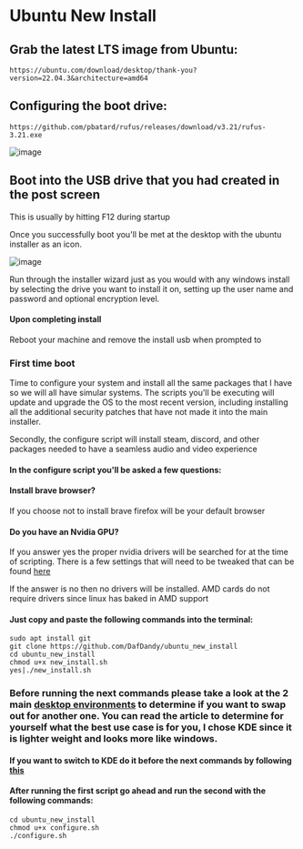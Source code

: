 # Ubuntu New Install
## Grab the latest LTS image from Ubuntu:
	https://ubuntu.com/download/desktop/thank-you?version=22.04.3&architecture=amd64


## Configuring the boot drive:
	https://github.com/pbatard/rufus/releases/download/v3.21/rufus-3.21.exe
	
![image](https://github.com/DafDandy/ubuntu_new_install/assets/102477185/c1283ff2-7726-47eb-a9d1-4e24ff2aebec)


## Boot into the USB drive that you had created in the post screen

This is usually by hitting F12 during startup

Once you successfully boot you'll be met at the desktop with the ubuntu installer as an icon. 

![image](https://github.com/DafDandy/ubuntu_new_install/assets/102477185/6fd23204-3c50-4aa5-b2fa-62571d89c924)

Run through the installer wizard just as you would with any windows install by selecting the drive you want to install it on, setting up the user name and password and optional encryption level.

#### Upon completing install

Reboot your machine and remove the install usb when prompted to



### First time boot

Time to configure your system and install all the same packages that I have so we will all have simular systems. The scripts you'll be executing will update and upgrade the OS to the most recent version, including installing all the additional security patches that have not made it into the main installer.

Secondly, the configure script will install steam, discord, and other packages needed to have a seamless audio and video experience

#### In the configure script you'll be asked a few questions:

#### Install brave browser?

If you choose not to install brave firefox will be your default browser

#### Do you have an Nvidia GPU?

If you answer yes the proper nvidia drivers will be searched for at the time of scripting. There is a few settings that will need to be tweaked that can be found [here](https://github.com/DafDandy/ubuntu_new_install/blob/main/System%20Configuration%20Documentation/Nvidia%20Drivers.md)

If the answer is no then no drivers will be installed. AMD cards do not require drivers since linux has baked in AMD support

#### Just copy and paste the following commands into the terminal:


	sudo apt install git
	git clone https://github.com/DafDandy/ubuntu_new_install
	cd ubuntu_new_install
	chmod u+x new_install.sh
	yes|./new_install.sh

### Before running the next commands please take a look at the 2 main [desktop environments](https://linuxhint.com/comparing_kde_vs_gnome/) to determine if you want to swap out for another one. You can read the article to determine for yourself what the best use case is for you, I chose KDE since it is lighter weight and looks more like windows.

#### If you want to switch to KDE do it before the next commands by following [this](https://github.com/DafDandy/ubuntu_new_install/blob/main/System%20Configuration%20Documentation/Desktop%20Environment%20Change.md)


	
#### After running the first script go ahead and run the second with the following commands:
	cd ubuntu_new_install
	chmod u+x configure.sh
	./configure.sh

